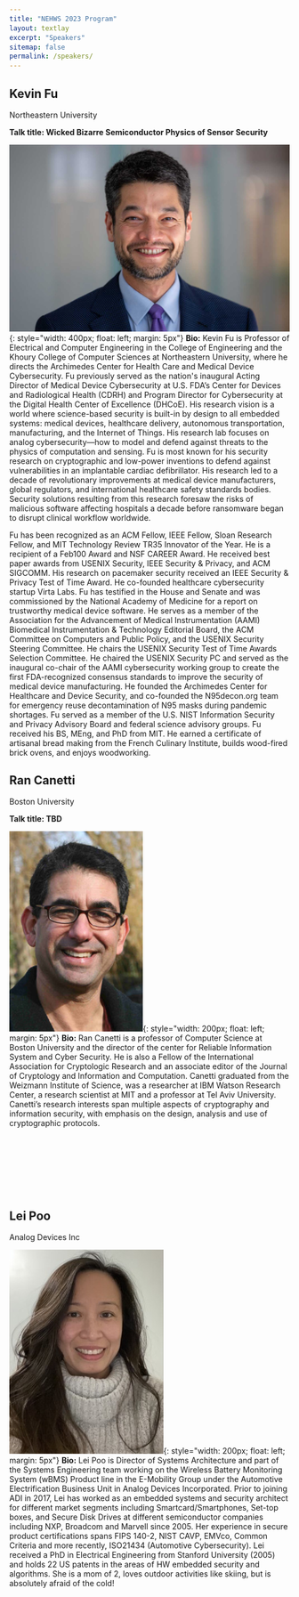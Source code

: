 ```yaml
---
title: "NEHWS 2023 Program"
layout: textlay
excerpt: "Speakers"
sitemap: false
permalink: /speakers/
---
```


## Kevin Fu
Northeastern University

**Talk title: Wicked Bizarre Semiconductor Physics of Sensor Security**

![](../images/kevin-fu.jpg){: style="width: 400px; float: left;
margin: 5px"} **Bio:** Kevin Fu is Professor of Electrical and
Computer Engineering in the College of Engineering and the Khoury
College of Computer Sciences at Northeastern University, where he
directs the Archimedes Center for Health Care and Medical Device
Cybersecurity. Fu previously served as the nation's inaugural Acting
Director of Medical Device Cybersecurity at U.S. FDA’s Center for
Devices and Radiological Health (CDRH) and Program Director for
Cybersecurity at the Digital Health Center of Excellence (DHCoE). His
research vision is a world where science-based security is built-in by
design to all embedded systems: medical devices, healthcare delivery,
autonomous transportation, manufacturing, and the Internet of
Things. His research lab focuses on analog cybersecurity—how to model
and defend against threats to the physics of computation and
sensing. Fu is most known for his security research on cryptographic
and low-power inventions to defend against vulnerabilities in an
implantable cardiac defibrillator. His research led to a decade of
revolutionary improvements at medical device manufacturers, global
regulators, and international healthcare safety standards
bodies. Security solutions resulting from this research foresaw the
risks of malicious software affecting hospitals a decade before
ransomware began to disrupt clinical workflow worldwide.

Fu has been recognized as an ACM Fellow, IEEE Fellow, Sloan Research
Fellow, and MIT Technology Review TR35 Innovator of the Year. He is a
recipient of a Feb100 Award and NSF CAREER Award. He received best
paper awards from USENIX Security, IEEE Security & Privacy, and ACM
SIGCOMM. His research on pacemaker security received an IEEE Security
& Privacy Test of Time Award. He co-founded healthcare cybersecurity
startup Virta Labs. Fu has testified in the House and Senate and was
commissioned by the National Academy of Medicine for a report on
trustworthy medical device software. He serves as a member of the
Association for the Advancement of Medical Instrumentation (AAMI)
Biomedical Instrumentation & Technology Editorial Board, the ACM
Committee on Computers and Public Policy, and the USENIX Security
Steering Committee. He chairs the USENIX Security Test of Time Awards
Selection Committee. He chaired the USENIX Security PC and served as
the inaugural co-chair of the AAMI cybersecurity working group to
create the first FDA-recognized consensus standards to improve the
security of medical device manufacturing. He founded the Archimedes
Center for Healthcare and Device Security, and co-founded the
N95decon.org team for emergency reuse decontamination of N95 masks
during pandemic shortages. Fu served as a member of the U.S. NIST
Information Security and Privacy Advisory Board and federal science
advisory groups. Fu received his BS, MEng, and PhD from MIT. He earned
a certificate of artisanal bread making from the French Culinary
Institute, builds wood-fired brick ovens, and enjoys woodworking.

## Ran Canetti
Boston University

**Talk title: TBD**

![](../images/ran-canetti.jpg){: style="width: 200px; float: left;
margin: 5px"} **Bio:** Ran Canetti is a professor of Computer Science
at Boston University and the director of the center for Reliable
Information System and Cyber Security. He is also a Fellow of the
International Association for Cryptologic Research and an associate
editor of the Journal of Cryptology and Information and
Computation. Canetti graduated from the Weizmann Institute of Science,
was a researcher at IBM Watson Research Center, a research scientist
at MIT and a professor at Tel Aviv University. Canetti’s research
interests span multiple aspects of cryptography and information
security, with emphasis on the design, analysis and use of
cryptographic protocols.

<BR>
<BR>
<BR>
<BR>
<BR>
<BR>

## Lei Poo
Analog Devices Inc

![](../images/lei-poo.jpg){: style="width: 200px; float: left; margin:
5px"} **Bio:** Lei Poo is Director of Systems Architecture and part of
the Systems Engineering team working on the Wireless Battery
Monitoring System (wBMS) Product line in the E-Mobility Group under
the Automotive Electrification Business Unit in Analog Devices
Incorporated. Prior to joining ADI in 2017, Lei has worked as an
embedded systems and security architect for different market segments
including Smartcard/Smartphones, Set-top boxes, and Secure Disk Drives
at different semiconductor companies including NXP, Broadcom and
Marvell since 2005. Her experience in secure product certifications
spans FIPS 140-2, NIST CAVP, EMVco, Common Criteria and more recently,
ISO21434 (Automotive Cybersecurity). Lei received a PhD in Electrical
Engineering from Stanford University (2005) and holds 22 US patents in
the areas of HW embedded security and algorithms. She is a mom of 2,
loves outdoor activities like skiing, but is absolutely afraid of the
cold!




